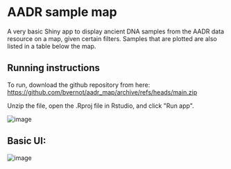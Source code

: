 # AADR sample map

A very basic Shiny app to display ancient DNA samples from the AADR data resource on a map, given certain filters. Samples that are plotted are also listed in a table below the map.

## Running instructions

To run, download the github repository from here:
https://github.com/bvernot/aadr_map/archive/refs/heads/main.zip

Unzip the file, open the .Rproj file in Rstudio, and click "Run app".

![image](https://github.com/user-attachments/assets/41d3332c-d685-456f-8312-c986135f6b03)

## Basic UI:

![image](https://github.com/user-attachments/assets/d9072e3a-a9c8-430b-bd34-43cf00923a7e)

